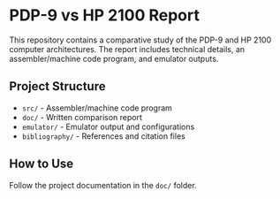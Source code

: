 # PDP-9 vs HP 2100 Report

This repository contains a comparative study of the PDP-9 and HP 2100 computer architectures. 
The report includes technical details, an assembler/machine code program, and emulator outputs.

## Project Structure
- `src/` - Assembler/machine code program
- `doc/` - Written comparison report
- `emulator/` - Emulator output and configurations
- `bibliography/` - References and citation files

## How to Use
Follow the project documentation in the `doc/` folder.